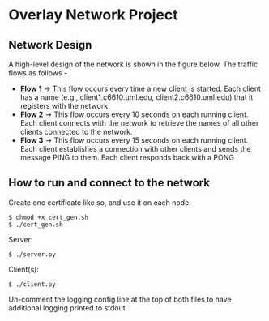 # Overlay Network Project
## Network Design
A high-level design of the network is shown in the figure below. The traffic flows as follows -
- **Flow 1** -> This flow occurs every time a new client is started. Each client has a name (e.g.,
client1.c6610.uml.edu, client2.c6610.uml.edu) that it registers with the network.
- **Flow 2** -> This flow occurs every 10 seconds on each running client. Each client connects with the
network to retrieve the names of all other clients connected to the network.
- **Flow 3** -> This flow occurs every 15 seconds on each running client. Each client establishes a connection
with other clients and sends the message PING to them. Each client responds back with a PONG

## How to run and connect to the network
Create one certificate like so, and use it on each node.
```
$ chmod +x cert_gen.sh
$ ./cert_gen.sh
```
Server:
```
$ ./server.py
```
Client(s):
```
$ ./client.py
```
Un-comment the logging config line at the top of both files to have additional logging printed to stdout.
